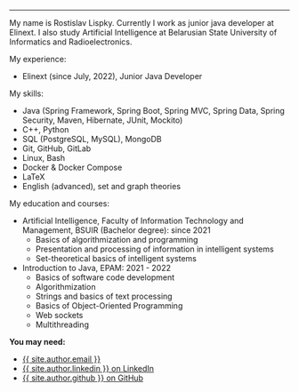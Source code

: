 <hr>

My name is Rostislav Lispky. Currently I work as junior java developer at Elinext. I also study Artificial Intelligence at Belarusian State University of Informatics and Radioelectronics.

My experience:

* Elinext (since July, 2022), Junior Java Developer

My skills:

* Java (Spring Framework, Spring Boot, Spring MVC, Spring Data, Spring Security, Maven, Hibernate, JUnit, Mockito)
* C++, Python
* SQL (PostgreSQL, MySQL), MongoDB
* Git, GitHub, GitLab
* Linux, Bash
* Docker & Docker Compose
* LaTeX
* English (advanced), set and graph theories

My education and courses:

- Artificial Intelligence, Faculty of Information Technology and Management, BSUIR (Bachelor degree): since 2021
  - Basics of algorithmization and programming
  - Presentation and processing of information in intelligent systems
  - Set-theoretical basics of intelligent systems
- Introduction to Java, EPAM: 2021 - 2022
  - Basics of software code development
  - Algorithmization
  - Strings and basics of text processing
  - Basics of Object-Oriented Programming
  - Web sockets
  - Multithreading

**You may need:**

- <a href="mailto://{{ site.author.email }}">{{ site.author.email }}</a>
- <a href="https://www.linkedin.com/in/{{ site.author.linkedin }}">{{ site.author.linkedin }} on LinkedIn</a>
- <a href="https://github.com/{{ site.author.github }}">{{ site.author.github }} on GitHub</a>
